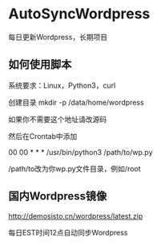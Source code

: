 # AutoSyncWordpress
每日更新Wordpress，长期项目

## 如何使用脚本
系统要求：Linux，Python3，curl

创建目录
mkdir -p /data/home/wordpress

如果你不需要这个地址请改源码

然后在Crontab中添加

00 00 * * * /usr/bin/python3 /path/to/wp.py

/path/to改为你wp.py文件目录，例如/root



## 国内Wordpress镜像

http://demosisto.cn/wordpress/latest.zip

每日EST时间12点自动同步Wordpress
